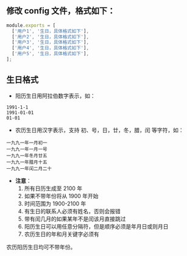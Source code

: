 ## 修改 config 文件，格式如下：

```javascript
module.exports = [
  ['用户1', '生日，具体格式如下'],
  ['用户2', '生日，具体格式如下'],
  ['用户3', '生日，具体格式如下'],
  ['用户4', '生日，具体格式如下'],
  ['用户5', '生日，具体格式如下'],
];
```

## 生日格式

- 阳历生日用阿拉伯数字表示，如：

```
1991-1-1
1991-01-01
01-01
```

- 农历生日用汉字表示，支持 初、号，日，廿，冬，腊，闰 等字符，如：

```
一九九一年一月初一
一九九一年一月一号
一九九一年冬月廿五
一九九一年腊月十五
一九九一年闰二月二十
```

- **注意**：
  1. 所有日历生成至 2100 年
  2. 如果不带年份将从 1900 年开始
  3. 时间范围为 1900-2100 年
  4. 有生日的联系人必须有姓名，否则会报错
  5. 带有闰几月的如果某年不是闰该月直接跳过
  6. 阳历生日可以用任意分隔符，但是顺序必须是年月日或则月日
  7. 农历生日的年和月关键字必须有

农历阳历生日均可不带年份。

